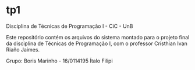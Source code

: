 # tp1
Disciplina de Técnicas de Programação I - CiC - UnB

Este repositório contém os arquivos do sistema montado para o projeto final da disciplina de Técnicas de Programação I, com o professor Cristhian Ivan Riaño Jaimes.

Grupo:
Boris Marinho - 16/0114195
Ítalo
Filipi
